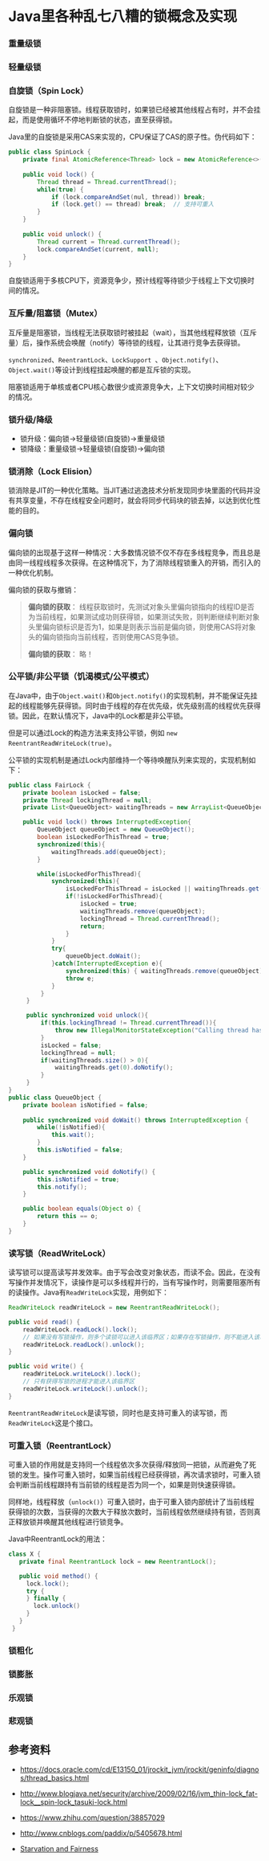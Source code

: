 # Java里各种乱七八糟的锁概念及实现

### 重量级锁

### 轻量级锁

### 自旋锁（Spin Lock）

自旋锁是一种非阻塞锁。线程获取锁时，如果锁已经被其他线程占有时，并不会挂起，而是使用循环不停地判断锁的状态，直至获得锁。

Java里的自旋锁是采用CAS来实现的，CPU保证了CAS的原子性。伪代码如下：

```Java
public class SpinLock {
    private final AtomicReference<Thread> lock = new AtomicReference<>(null);
    
    public void lock() {
        Thread thread = Thread.currentThread();
        while(true) {
            if (lock.compareAndSet(nul, thread)) break;
            if (lock.get() == thread) break;  // 支持可重入
        }
    }
    
    public void unlock() {
        Thread current = Thread.currentThread();  
    	lock.compareAndSet(current, null);  
    }
}
```

自旋锁适用于多核CPU下，资源竞争少，预计线程等待锁少于线程上下文切换时间的情况。

### 互斥量/阻塞锁（Mutex）

互斥量是阻塞锁，当线程无法获取锁时被挂起（wait），当其他线程释放锁（互斥量）后，操作系统会唤醒（notify）等待锁的线程，让其进行竞争去获得锁。

`synchronized`、`ReentrantLock`、`LockSupport `、`Object.notify()`、`Object.wait()`等设计到线程挂起唤醒的都是互斥锁的实现。

阻塞锁适用于单核或者CPU核心数很少或资源竞争大，上下文切换时间相对较少的情况。

### 锁升级/降级

* 锁升级：偏向锁->轻量级锁(自旋锁)->重量级锁
* 锁降级：重量级锁->轻量级锁(自旋锁)->偏向锁

### 锁消除（Lock Elision）

锁消除是JIT的一种优化策略。当JIT通过逃逸技术分析发现同步块里面的代码并没有共享变量，不存在线程安全问题时，就会将同步代码块的锁去掉，以达到优化性能的目的。

### 偏向锁

偏向锁的出现基于这样一种情况：大多数情况锁不仅不存在多线程竞争，而且总是由同一线程线程多次获得。在这种情况下，为了消除线程锁重入的开销，而引入的一种优化机制。

偏向锁的获取与撤销：

> **偏向锁的获取**： 线程获取锁时，先测试对象头里偏向锁指向的线程ID是否为当前线程，如果测试成功则获得锁，如果测试失败，则判断继续判断对象头里偏向锁标识是否为1，如果是则表示当前是偏向锁，则使用CAS将对象头的偏向锁指向当前线程，否则使用CAS竞争锁。
>
> **偏向锁的获取**： 略！

### 公平锁/非公平锁（饥渴模式/公平模式）

在Java中，由于`Object.wait()`和`Object.notify()`的实现机制，并不能保证先挂起的线程能够先获得锁。同时由于线程的存在优先级，优先级别高的线程优先获得锁。因此，在默认情况下，Java中的Lock都是非公平锁。

但是可以通过Lock的构造方法来支持公平锁，例如 `new ReentrantReadWriteLock(true)`。

公平锁的实现机制是通过Lock内部维持一个等待唤醒队列来实现的，实现机制如下：

```Java
public class FairLock {
    private boolean isLocked = false;
    private Thread lockingThread = null;
    private List<QueueObject> waitingThreads = new ArrayList<QueueObject>();

    public void lock() throws InterruptedException{
        QueueObject queueObject = new QueueObject();
        boolean isLockedForThisThread = true;
        synchronized(this){
            waitingThreads.add(queueObject);
        }

        while(isLockedForThisThread){
            synchronized(this){
                isLockedForThisThread = isLocked || waitingThreads.get(0) != queueObject;
                if(!isLockedForThisThread){
                    isLocked = true;
                    waitingThreads.remove(queueObject);
                    lockingThread = Thread.currentThread();
                    return;
                }
            }
            try{
                queueObject.doWait();
            }catch(InterruptedException e){
                synchronized(this) { waitingThreads.remove(queueObject); }
                throw e;
            }
         }
     }

     public synchronized void unlock(){
         if(this.lockingThread != Thread.currentThread()){
             throw new IllegalMonitorStateException("Calling thread has not locked this lock");
         }
         isLocked = false;
         lockingThread = null;
         if(waitingThreads.size() > 0){
             waitingThreads.get(0).doNotify();
         }
     }
}
public class QueueObject {
    private boolean isNotified = false;
  
    public synchronized void doWait() throws InterruptedException {
        while(!isNotified){
            this.wait();
        }
        this.isNotified = false;
    }

    public synchronized void doNotify() {
        this.isNotified = true;
        this.notify();
    }

    public boolean equals(Object o) {
        return this == o;
    }
}
```

### 读写锁（ReadWriteLock）

读写锁可以提高读写并发效率。由于写会改变对象状态，而读不会。因此，在没有写操作并发情况下，读操作是可以多线程并行的，当有写操作时，则需要阻塞所有的读操作。Java有`ReadWriteLock`实现，用例如下：

```Java
ReadWriteLock readWriteLock = new ReentrantReadWriteLock();

public void read() {
    readWriteLock.readLock().lock();
    // 如果没有写锁操作，则多个读锁可以进入该临界区；如果存在写锁操作，则不能进入该临界区
    readWriteLock.readLock().unlock();   
}

public void write() {
    readWriteLock.writeLock().lock();
    // 只有获得写锁的进程才能进入该临界区
    readWriteLock.writeLock().unlock();    
}
```

`ReentrantReadWriteLock`是读写锁，同时也是支持可重入的读写锁，而`ReadWriteLock`这是个接口。

### 可重入锁（ReentrantLock）

可重入锁的作用就是支持同一个线程依次多次获得/释放同一把锁，从而避免了死锁的发生。操作可重入锁时，如果当前线程已经获得锁，再次请求锁时，可重入锁会判断当前线程跟持有当前锁的线程是否为同一个，如果是则快速获得锁。

同样地，线程释放（`unlock()`）可重入锁时，由于可重入锁内部统计了当前线程获得锁的次数，当获得的次数大于释放次数时，当前线程依然继续持有锁，否则真正释放锁并唤醒其他线程进行锁竞争。

Java中ReentrantLock的用法：

```Java
class X {
   private final ReentrantLock lock = new ReentrantLock();

   public void method() {
     lock.lock(); 
     try {
     } finally {
       lock.unlock()
     }
   }
 }
```

### 锁粗化

### 锁膨胀

### 乐观锁

### 悲观锁


## 参考资料

* https://docs.oracle.com/cd/E13150_01/jrockit_jvm/jrockit/geninfo/diagnos/thread_basics.html

* http://www.blogjava.net/security/archive/2009/02/16/jvm_thin-lock_fat-lock__spin-lock_tasuki-lock.html

* https://www.zhihu.com/question/38857029

* http://www.cnblogs.com/paddix/p/5405678.html

* [Starvation and Fairness](http://tutorials.jenkov.com/java-concurrency/starvation-and-fairness.html)

  ​
